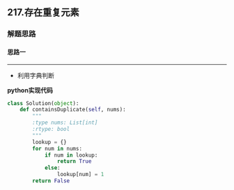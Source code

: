 ## 217.存在重复元素
### 解题思路
#### 思路一
****
- 利用字典判断

**python实现代码**

```python
class Solution(object):
    def containsDuplicate(self, nums):
        """
        :type nums: List[int]
        :rtype: bool
        """
        lookup = {}
        for num in nums:
            if num in lookup:
                return True
            else:
                lookup[num] = 1
        return False

```


